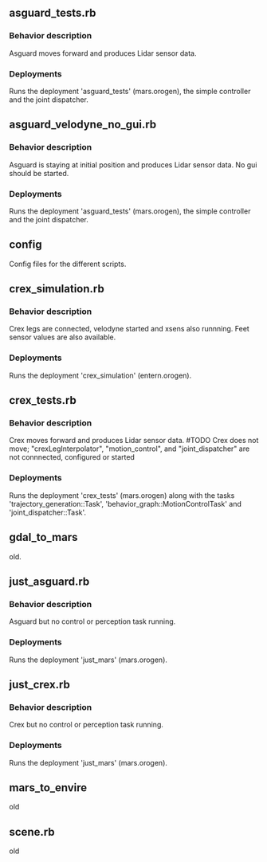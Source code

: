 ## asguard_tests.rb
### Behavior description
Asguard moves forward and produces Lidar sensor data.
### Deployments
Runs the deployment  'asguard_tests' (mars.orogen), the simple controller and the joint dispatcher.

## asguard_velodyne_no_gui.rb
### Behavior description
Asguard is staying at initial position and produces Lidar sensor data. No gui should be started.
### Deployments
Runs the deployment  'asguard_tests' (mars.orogen), the simple controller and the joint dispatcher.

## config
Config files for the different scripts.

## crex_simulation.rb
### Behavior description
Crex legs are connected, velodyne started and xsens also runnning. Feet sensor values are also available.
### Deployments
Runs the deployment 'crex_simulation' (entern.orogen).

## crex_tests.rb
### Behavior description
Crex moves forward and produces Lidar sensor data.
#TODO Crex does not move; "crexLegInterpolator", "motion_control", and "joint_dispatcher" are not connnected, configured or started
### Deployments
Runs the deployment 'crex_tests' (mars.orogen) along with the tasks 'trajectory_generation::Task', 'behavior_graph::MotionControlTask' and 'joint_dispatcher::Task'.

## gdal_to_mars
old.

## just_asguard.rb
### Behavior description
Asguard but no control or perception task running.
### Deployments
Runs the deployment 'just_mars' (mars.orogen).

## just_crex.rb
### Behavior description
Crex but no control or perception task running.
### Deployments
Runs the deployment 'just_mars' (mars.orogen).

## mars_to_envire
old

## scene.rb
old
